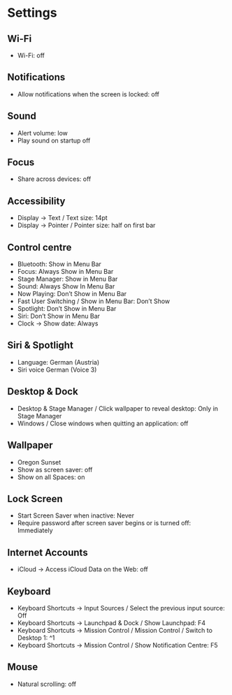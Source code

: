 # Settings

## Wi-Fi

- Wi-Fi: off

## Notifications

- Allow notifications when the screen is locked: off

## Sound

- Alert volume: low
- Play sound on startup off

## Focus

- Share across devices: off

## Accessibility

- Display -> Text / Text size: 14pt
- Display -> Pointer / Pointer size: half on first bar

## Control centre

- Bluetooth: Show in Menu Bar
- Focus: Always Show in Menu Bar
- Stage Manager: Show in Menu Bar
- Sound: Always Show In Menu Bar
- Now Playing: Don’t Show in Menu Bar
- Fast User Switching / Show in Menu Bar: Don’t Show
- Spotlight: Don’t Show in Menu Bar
- Siri: Don’t Show in Menu Bar
- Clock -> Show date: Always

## Siri & Spotlight

- Language: German (Austria)
- Siri voice German (Voice 3)

## Desktop & Dock

- Desktop & Stage Manager / Click wallpaper to reveal desktop: Only in Stage Manager
- Windows / Close windows when quitting an application: off

## Wallpaper

- Oregon Sunset
- Show as screen saver: off
- Show on all Spaces: on

## Lock Screen

- Start Screen Saver when inactive: Never
- Require password after screen saver begins or is turned off: Immediately

## Internet Accounts

- iCloud -> Access iCloud Data on the Web: off

## Keyboard

- Keyboard Shortcuts -> Input Sources / Select the previous input source: Off
- Keyboard Shortcuts -> Launchpad & Dock / Show Launchpad: F4
- Keyboard Shortcuts -> Mission Control / Mission Control / Switch to Desktop 1: ^1
- Keyboard Shortcuts -> Mission Control / Show Notification Centre: F5

## Mouse

- Natural scrolling: off

